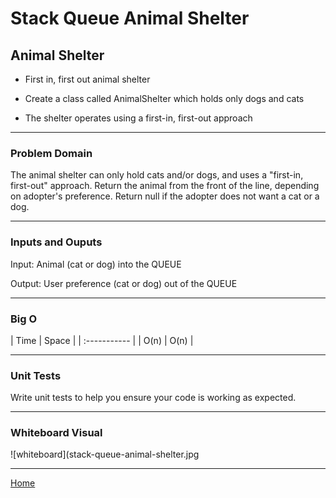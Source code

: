 # Stack Queue Animal Shelter

## Animal Shelter

* First in, first out animal shelter

* Create a class called AnimalShelter which holds only dogs and cats

* The shelter operates using a first-in, first-out approach

---

### Problem Domain

The animal shelter can only hold cats and/or dogs, and uses a "first-in, first-out" approach. Return the animal from the front of the line, depending on adopter's preference. Return null if the adopter does not want a cat or a dog.

---

### Inputs and Ouputs

Input: Animal (cat or dog) into the QUEUE

Output: User preference (cat or dog) out of the QUEUE

---

### Big O

| Time | Space |
| :----------- |
| O(n) | O(n)  |

---

### Unit Tests

Write unit tests to help you ensure your code is working as expected.

---

### Whiteboard Visual

![whiteboard](stack-queue-animal-shelter.jpg

---

[Home](/README.md)